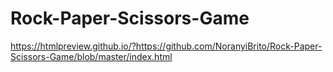 # Rock-Paper-Scissors-Game

https://htmlpreview.github.io/?https://github.com/NoranyiBrito/Rock-Paper-Scissors-Game/blob/master/index.html


